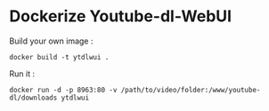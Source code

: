 # Dockerize Youtube-dl-WebUI

Build your own image :

`docker build -t ytdlwui .`

Run it :

`docker run -d -p 8963:80 -v /path/to/video/folder:/www/youtube-dl/downloads ytdlwui `
